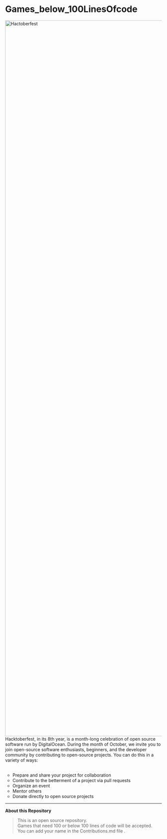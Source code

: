 # Games_below_100LinesOfcode

<img width="2295" alt="Hactoberfest" src="https://user-images.githubusercontent.com/43147642/193860629-a7359593-e081-402d-ae4b-aff47e8b2f99.png">
Hacktoberfest, in its 8th year, is a month-long celebration of open source software run by DigitalOcean. During the month of October, we invite you to join open-source software enthusiasts, beginners, and the developer community by contributing to open-source projects. You can do this in a variety of ways:<br>
<br>
<ul type = "circle">
  <li>Prepare and share your project for collaboration</li>
  <li>Contribute to the betterment of a project via pull requests</li>
  <li>Organize an event</li>
  <li>Mentor others</li>
  <li>Donate directly to open source projects</li>
</ul>

----------------------------------------------------------------------------------
**About this Repository**

>This is an open source repository.<br>
>Games that need 100 or below 100 lines of code will be accepted.<br>
>You can add your name in the Contributions.md file .<br>
